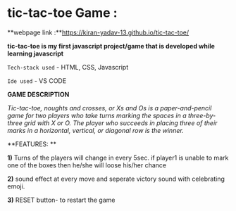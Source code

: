 # tic-tac-toe Game : 

**webpage link :**https://kiran-yadav-13.github.io/tic-tac-toe/

**tic-tac-toe is my first javascript project/game that is developed while learning javascript**

 `Tech-stack used` - HTML, CSS, Javascript
 
 `Ide used` - VS CODE
 
 **GAME DESCRIPTION**
 
 *Tic-tac-toe, noughts and crosses, or Xs and Os is a paper-and-pencil game for two players who take turns marking the spaces in a three-by-three grid with X or O. 
 The player who succeeds in placing three of their marks in a horizontal, vertical, or diagonal row is the winner.*
 
 **FEATURES: **
 
 **1)** Turns of the players will change in every 5sec. if player1 is unable to mark one of the boxes then he/she will loose his/her chance
 
 **2)** sound effect at every move and seperate victory sound with celebrating emoji.
 
 **3)** RESET button- to restart the game
 
 
 
